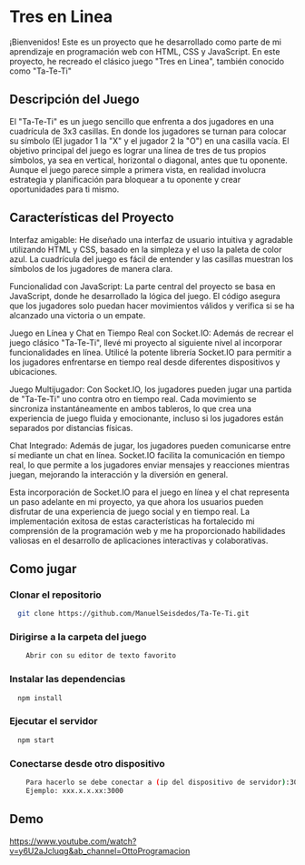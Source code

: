 # Tres en Linea 

¡Bienvenidos! Este es un proyecto que he desarrollado como parte de mi aprendizaje en programación web con HTML, CSS y JavaScript. En este proyecto, he recreado el clásico juego "Tres en Linea", también conocido como "Ta-Te-Ti"

## Descripción del Juego

El "Ta-Te-Ti" es un juego sencillo que enfrenta a dos jugadores en una cuadrícula de 3x3 casillas. En donde los jugadores se turnan para colocar su símbolo (El jugador 1 la "X" y el jugador 2 la "O") en una casilla vacía. El objetivo principal del juego es lograr una línea de tres de tus propios símbolos, ya sea en vertical, horizontal o diagonal, antes que tu oponente. Aunque el juego parece simple a primera vista, en realidad involucra estrategia y planificación para bloquear a tu oponente y crear oportunidades para ti mismo.

## Características del Proyecto

Interfaz amigable: He diseñado una interfaz de usuario intuitiva y agradable utilizando HTML y CSS, basado en la simpleza y el uso la paleta de color azul. La cuadrícula del juego es fácil de entender y las casillas muestran los símbolos de los jugadores de manera clara.

Funcionalidad con JavaScript: La parte central del proyecto se basa en JavaScript, donde he desarrollado la lógica del juego. El código asegura que los jugadores solo puedan hacer movimientos válidos y verifica si se ha alcanzado una victoria o un empate.

Juego en Línea y Chat en Tiempo Real con Socket.IO: Además de recrear el juego clásico "Ta-Te-Ti", llevé mi proyecto al siguiente nivel al incorporar funcionalidades en línea. Utilicé la potente librería Socket.IO para permitir a los jugadores enfrentarse en tiempo real desde diferentes dispositivos y ubicaciones.

Juego Multijugador: Con Socket.IO, los jugadores pueden jugar una partida de "Ta-Te-Ti" uno contra otro en tiempo real. Cada movimiento se sincroniza instantáneamente en ambos tableros, lo que crea una experiencia de juego fluida y emocionante, incluso si los jugadores están separados por distancias físicas.

Chat Integrado: Además de jugar, los jugadores pueden comunicarse entre sí mediante un chat en línea. Socket.IO facilita la comunicación en tiempo real, lo que permite a los jugadores enviar mensajes y reacciones mientras juegan, mejorando la interacción y la diversión en general.

Esta incorporación de Socket.IO para el juego en línea y el chat representa un paso adelante en mi proyecto, ya que ahora los usuarios pueden disfrutar de una experiencia de juego social y en tiempo real. La implementación exitosa de estas características ha fortalecido mi comprensión de la programación web y me ha proporcionado habilidades valiosas en el desarrollo de aplicaciones interactivas y colaborativas.
## Como jugar

### Clonar el repositorio

```bash
  git clone https://github.com/ManuelSeisdedos/Ta-Te-Ti.git
```

### Dirigirse a la carpeta del juego

```bash
    Abrir con su editor de texto favorito
```

### Instalar las dependencias

```bash
  npm install
```

### Ejecutar el servidor

```bash
  npm start
```

### Conectarse desde otro dispositivo

```bash
    Para hacerlo se debe conectar a (ip del dispositivo de servidor):3000 
    Ejemplo: xxx.x.x.xx:3000
```


## Demo

https://www.youtube.com/watch?v=y6U2aJcluqg&ab_channel=OttoProgramacion